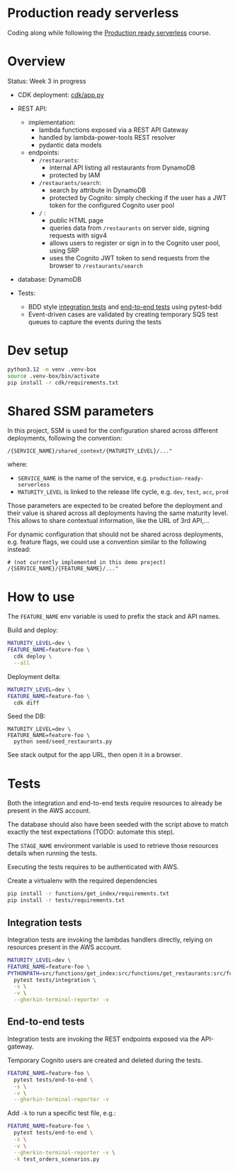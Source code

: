 # Production ready serverless

Coding along while following the 
[Production ready serverless](https://school.theburningmonk.com/courses/production-ready-serverless-aug-2024-cdk)
course.

# Overview

Status: Week 3 in progress

* CDK deployment: [cdk/app.py](cdk/app.py)

* REST API:
  * implementation:
    * lambda functions exposed via a REST API Gateway
    * handled by lambda-power-tools REST resolver
    * pydantic data models
  * endpoints:
    * `/restaurants`: 
      * internal API listing all restaurants from DynamoDB
      * protected by IAM
    * `/restaurants/search`: 
      * search by attribute in DynamoDB 
      * protected by Cognito: simply checking if the user has a JWT token for the configured Cognito user pool
    * `/` : 
      * public HTML page 
      * queries data from `/restaurants` on server side, signing requests with sigv4
      * allows users to register or sign in to the Cognito user pool, using SRP
      * uses the Cognito JWT token to send requests from the browser to `/restaurants/search`

* database: DynamoDB

* Tests: 
  * BDD style [integration tests](tests/integration/features) and [end-to-end tests](tests/end-to-end/features) 
    using pytest-bdd
  * Event-driven cases are validated by creating temporary SQS test queues to capture the events during the tests

# Dev setup

```sh
python3.12 -m venv .venv-box
source .venv-box/bin/activate
pip install -r cdk/requirements.txt
```

# Shared SSM parameters

In this project, SSM is used for the configuration shared across different deployments, following the convention:

```
/{SERVICE_NAME}/shared_context/{MATURITY_LEVEL}/..."
```

where:

* `SERVICE_NAME` is the name of the service, e.g. `production-ready-serverless`
* `MATURITY_LEVEL` is linked to the release life cycle, e.g. `dev`, `test`, `acc`, `prod`

Those parameters are expected to be created before the deployment and their value is shared across all deployments 
having the same maturity level. This allows to share contextual information, like the URL of 3rd API,...

For dynamic configuration that should not be shared across deployments, e.g. feature flags,  we could use a 
convention similar to the following instead:

```
# (not currently implemented in this demo project)
/{SERVICE_NAME}/{FEATURE_NAME}/..."
```

# How to use

The `FEATURE_NAME` env variable is used to prefix the stack and API names.

Build and deploy:

```sh
MATURITY_LEVEL=dev \
FEATURE_NAME=feature-foo \
  cdk deploy \
  --all
```

Deployment delta:

```sh
MATURITY_LEVEL=dev \
FEATURE_NAME=feature-foo \
  cdk diff
```

Seed the DB:

```shell
MATURITY_LEVEL=dev \
FEATURE_NAME=feature-foo \
  python seed/seed_restaurants.py
```

See stack output for the app URL, then open it in a browser.

# Tests

Both the integration and end-to-end tests require resources to already be present in the AWS account.

The database should also have been seeded with the script above to match exactly the test expectations 
(TODO: automate this step).

The `STAGE_NAME` environment variable is used to retrieve those resources details when running the tests.

Executing the tests requires to be authenticated with AWS.

Create a virtualenv with the required dependencies

```sh
pip install -r functions/get_index/requirements.txt
pip install -r tests/requirements.txt
````

## Integration tests

Integration tests are invoking the lambdas handlers directly, relying on resources present in the AWS account. 
 
```sh
MATURITY_LEVEL=dev \
FEATURE_NAME=feature-foo \
PYTHONPATH=src/functions/get_index:src/functions/get_restaurants:src/functions/search_restaurants \
  pytest tests/integration \
  -s \
  -v \
  --gherkin-terminal-reporter -v
```

## End-to-end tests

Integration tests are invoking the REST endpoints exposed via the API-gateway.

Temporary Cognito users are created and deleted during the tests.

```sh
FEATURE_NAME=feature-foo \
  pytest tests/end-to-end \
  -s \
  -v \
  --gherkin-terminal-reporter -v
```

Add `-k` to run a specific test file, e.g.:

```sh
FEATURE_NAME=feature-foo \
  pytest tests/end-to-end \
  -s \
  -v \
  --gherkin-terminal-reporter -v \
  -k test_orders_scenarios.py
```
